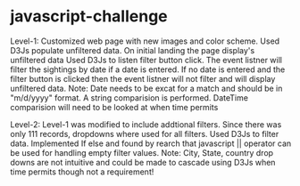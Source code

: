 # javascript-challenge

Level-1:
Customized web page with new images and color scheme.
Used D3Js populate unfiltered data. On initial landing the page display's unfiltered data
Used D3Js to listen filter button click. The event listner will filter the sightings by date if a date is entered. If no date is entered and the filter button is clicked then the event listner will not filter and will display unfiltered data.
Note: Date needs to be excat for a match and should be in "m/d/yyyy" format. A string comparision is performed. DateTime comparision will need to be looked at when time permits

Level-2:
Level-1 was modified to include addtional filters. Since there was only 111 records, dropdowns where used for all filters.
Used D3Js to filter data. Implemented If else and found by rearch that javascript || operator can be used for handling empty filter values.
Note: City, State, country drop downs are not intuitive and could be made to cascade using D3Js when time permits though not a requirement!
